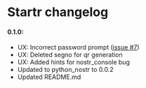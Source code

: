 # Startr changelog
#### 0.1.0:
- UX: Incorrect password prompt ([issue #7](https://github.com/gzuuus/nostr_startr/issues/7))
- UX: Deleted segno for qr generation
- UX: Added hints for nostr_console bug
- Updated to python_nostr to 0.0.2
- Updated README.md